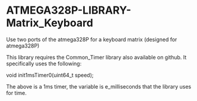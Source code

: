 # ATMEGA328P-LIBRARY-Matrix_Keyboard
Use two ports of the atmega328P for a keyboard matrix (designed for atmega328P)

This library requires the Common_Timer library also available on github. It specifically uses the following:

void init1msTimer0(uint64_t speed);

The above is a 1ms timer, the variable is e_milliseconds that the library uses for time.
